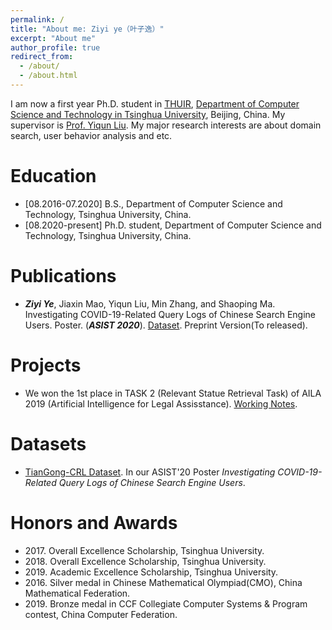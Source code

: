 ```yaml
---
permalink: /
title: "About me: Ziyi ye（叶子逸）"
excerpt: "About me"
author_profile: true
redirect_from: 
  - /about/
  - /about.html
---
```


I am now a first year Ph.D. student in [THUIR](http://www.thuir.cn/), [Department of Computer Science and Technology in Tsinghua University](http://www.cs.tsinghua.edu.cn/), Beijing, China. My supervisor is [Prof. Yiqun Liu](http://www.thuir.cn/group/~YQLiu/). My major research interests are about domain search, user behavior analysis and etc.

Education
======
* [08.2016-07.2020] B.S., Department of Computer Science and Technology, Tsinghua University, China.
* [08.2020-present] Ph.D. student, Department of Computer Science and Technology, Tsinghua University, China.

Publications
======

* ***Ziyi Ye***, Jiaxin Mao, Yiqun Liu, Min Zhang, and Shaoping Ma. Investigating COVID-19-Related Query Logs of 
Chinese Search Engine Users. Poster. (***ASIST 2020***). [Dataset](http://www.thuir.cn/TianGong-CRL/). Preprint Version(To released).


Projects
======
* We won the 1st place in TASK 2 (Relevant Statue Retrieval Task) of AILA 2019 (Artificial Intelligence for Legal Assisstance). [Working Notes](https://thuyshao.github.io/files/THUIR_Legal_Notes_for_AILA_2019_new.pdf).

Datasets
======

* [TianGong-CRL Dataset](http://www.thuir.cn/TianGong-CRL/). In our ASIST'20 Poster *Investigating COVID-19-Related Query Logs of Chinese Search Engine Users*.

Honors and Awards
======
* 2017\. Overall Excellence Scholarship, Tsinghua University.
* 2018\. Overall Excellence Scholarship, Tsinghua University.
* 2019\. Academic Excellence Scholarship, Tsinghua University.
* 2016\. Silver medal in Chinese Mathematical Olympiad(CMO), China Mathematical Federation.
* 2019\. Bronze medal in CCF Collegiate Computer Systems & Program contest, China Computer Federation.

